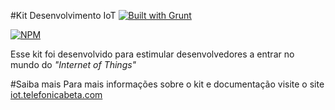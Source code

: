 #Kit Desenvolvimento IoT [![Built with Grunt](https://cdn.gruntjs.com/builtwith.png)](http://gruntjs.com/)

[![NPM](https://nodei.co/npm/kit-iot.png?downloads=true)](https://nodei.co/npm/kit-iot/)

Esse kit foi desenvolvido para estimular desenvolvedores a entrar no mundo do *"Internet of Things"*

#Saiba mais
Para mais informações sobre o kit e documentação visite o site [iot.telefonicabeta.com](iot.telefonicabeta.com)
